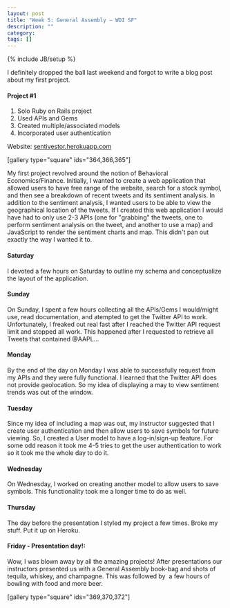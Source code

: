 ```yaml
---
layout: post
title: "Week 5: General Assembly – WDI SF"
description: ""
category: 
tags: []
---
```

{% include JB/setup %}

I definitely dropped the ball last weekend and forgot to write a blog post about my first project.

#### Project #1

1. Solo Ruby on Rails project
2. Used APIs and Gems
3. Created multiple/associated models
4. Incorporated user authentication

Website: [sentivestor.herokuapp.com](http://sentivestor.herokuapp.com)

[gallery type="square" ids="364,366,365"]

My first project revolved around the notion of Behavioral Economics/Finance. Initially, I wanted to create a web application that allowed users to have free range of the website, search for a stock symbol, and then see a breakdown of recent tweets and its sentiment analysis. In addition to the sentiment analysis, I wanted users to be able to view the geographical location of the tweets. If I created this web application I would have had to only use 2-3 APIs (one for "grabbing" the tweets, one to perform sentiment analysis on the tweet, and another to use a map) and JavaScript to render the sentiment charts and map. This didn't pan out exactly the way I wanted it to.

#### Saturday

I devoted a few hours on Saturday to outline my schema and conceptualize the layout of the application.

#### Sunday

On Sunday, I spent a few hours collecting all the APIs/Gems I would/might use, read documentation, and atempted to get the Twitter API to work. Unfortunately, I freaked out real fast after I reached the Twitter API request limit and stopped all work. This happened after I requested to retrieve all Tweets that contained @AAPL...

#### Monday

By the end of the day on Monday I was able to successfully request from my APIs and they were fully functional. I learned that the Twitter API does not provide geolocation. So my idea of displaying a may to view sentiment trends was out of the window.

#### Tuesday

Since my idea of including a map was out, my instructor suggested that I create user authentication and then allow users to save symbols for future viewing. So, I created a User model to have a log-in/sign-up feature. For some odd reason it took me 4-5 tries to get the user authentication to work so it took me the whole day to do it.

#### Wednesday

On Wednesday, I worked on creating another model to allow users to save symbols. This functionality took me a longer time to do as well.

#### Thursday

The day before the presentation I styled my project a few times. Broke my stuff. Put it up on Heroku.

#### Friday - Presentation day!:
Wow, I was blown away by all the amazing projects! After presentations our instructors presented us with a General Assembly book-bag and shots of tequila, whiskey, and champagne. This was followed by  a few hours of bowling with food and more beer.

[gallery type="square" ids="369,370,372"]